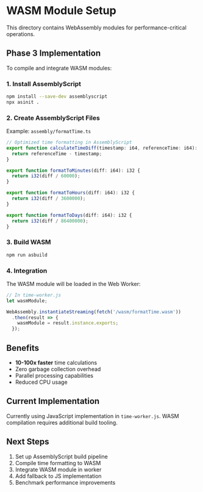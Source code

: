 # WASM Module Setup

This directory contains WebAssembly modules for performance-critical operations.

## Phase 3 Implementation

To compile and integrate WASM modules:

### 1. Install AssemblyScript

```bash
npm install --save-dev assemblyscript
npx asinit .
```

### 2. Create AssemblyScript Files

Example: `assembly/formatTime.ts`

```typescript
// Optimized time formatting in AssemblyScript
export function calculateTimeDiff(timestamp: i64, referenceTime: i64): i64 {
  return referenceTime - timestamp;
}

export function formatToMinutes(diff: i64): i32 {
  return i32(diff / 60000);
}

export function formatToHours(diff: i64): i32 {
  return i32(diff / 3600000);
}

export function formatToDays(diff: i64): i32 {
  return i32(diff / 86400000);
}
```

### 3. Build WASM

```bash
npm run asbuild
```

### 4. Integration

The WASM module will be loaded in the Web Worker:

```javascript
// In time-worker.js
let wasmModule;

WebAssembly.instantiateStreaming(fetch('/wasm/formatTime.wasm'))
  .then(result => {
    wasmModule = result.instance.exports;
  });
```

## Benefits

- **10-100x faster** time calculations
- Zero garbage collection overhead
- Parallel processing capabilities
- Reduced CPU usage

## Current Implementation

Currently using JavaScript implementation in `time-worker.js`.
WASM compilation requires additional build tooling.

## Next Steps

1. Set up AssemblyScript build pipeline
2. Compile time formatting to WASM
3. Integrate WASM module in worker
4. Add fallback to JS implementation
5. Benchmark performance improvements
